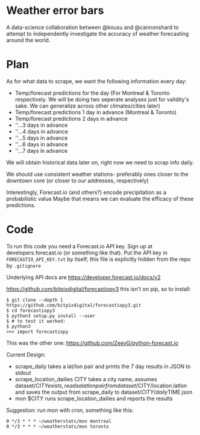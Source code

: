 Weather error bars
==================

A data-science collaboration between @kousu and @cannonshard to attempt to independently investigate the accuracy of weather forecasting around the world.

Plan
====

As for what data to scrape, we want the following information every day:

* Temp/forecast predictions for the day (For Montreal & Toronto respectively. We will be doing two seperate analyses just for validity's sake. We can generalize across other climates/cities later)
* Temp/forecast predictions 1 day in advance (Montreal & Toronto)
* Temp/forecast predictions 2 days in advance
* ''...3 days in advance
* ''...4 days in advance
* ''...5 days in advance
* ''...6 days in advance
* ''...7 days in advance

We will obtain historical data later on, right now we need to scrap info daily.

We should use consistent weather stations- preferably ones closer to the downtown core (or closer to our addresses, respectively)

Interestingly, Forecast.io (and others?) encode precipitation as a probabilistic value
Maybe that means we can evaluate the efficacy of these predictions.

Code
====

To run this code you need a Forecast.io API key. Sign up at developers.forecast.io (or something like that).
Put the API key in `FORECASTIO_API_KEY.txt` by itself; this file is explicitly hidden from the repo by `.gitignore`

Underlying API docs are https://developer.forecast.io/docs/v2


https://github.com/bitpixdigital/forecastiopy3
this isn't on pip, so to install:

```
$ git clone --depth 1 https://github.com/bitpixdigital/forecastiopy3.git
$ cd forecastiopy3
$ python3 setup.py install --user
$ # to test it worked:
$ python3
>>> import forecastiopy
```


This was the other one:
https://github.com/ZeevG/python-forecast.io


Current Design:
* scrape_daily takes a lat/lon pair and prints the 7 day results in JSON to stdout
* scrape_location_dailies CITY takes a city name, assumes dataset/$CITY exists, reads a latlon pair from dataset/$CITY/location.latlon and saves the output from scrape_daily to dataset/$CITY/daily$TIME.json
* mon $CITY runs scrape_location_dailies and reports the results

Suggestion: run mon with cron, something like this:

```
0 */3 * * * ~/weatherstats/mon montreal
0 */3 * * * ~/weatherstats/mon toronto
```
